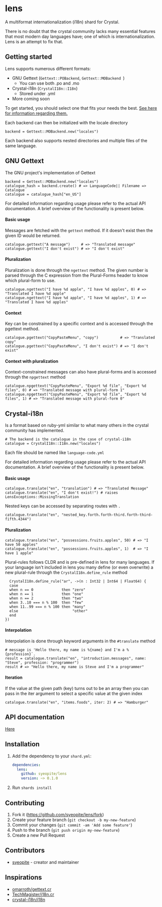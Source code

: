 # lens

A multiformat internationalization (i18n) shard for Crystal.

There is no doubt that the crystal community lacks many essential features that most modern day languages have; one of which is internationalization. Lens is an attempt to fix that.

## Getting started 
Lens supports numerous different formats:
* GNU Gettext (`Gettext::POBackend`, `Gettext::MOBackend `)
    * You can use both .po and .mo
* Crystal-i18n (`CrystalI18n::I18n`)
    * Stored under .yml
* More coming soon

To get started, you should select one that fits your needs the best. [See here for information regarding them.](https://docs.weblate.org/en/latest/formats.html#l)

Each backend can then be initialized with the locale directory
```crystal
backend = Gettext::MOBackend.new("locales")
```

Each backend also supports nested directories and multiple files of the same language.

## GNU Gettext
The GNU project's implementation of Gettext
```crystal
backend = Gettext::MOBackend.new("locales")
catalogue_hash = backend.create() # => LanguageCode|| Filename => Catalogue 
catalogue = catalogue_hash["en_US"]
```

For detailed information regarding usage please refer to the actual API documentation. A brief overview of the functionality is present below.


#### Basic usage
Messages are fetched with the `gettext` method. If it doesn't exist then the given ID would be returned.
```crystal
catalogue.gettext("A message")     # => "Translated message"
catalogue.gettext("I don't exist") # => "I don't exist"
```

#### Pluralization
Pluralization is done through the `ngettext` method. The given number is parsed through the C expression from the Plural-Forms header to know which plural-form to use.

```crystal
catalogue.ngettext("I have %d apple", "I have %d apples", 0) # => "Translated I have %d apple"
catalogue.ngettext("I have %d apple", "I have %d apples", 1) # => "Translated I have %d apples"
```

#### Context
Key can be constrained by a specific context and is accessed through the pgettext method.
```crystal
catalogue.pgettext("CopyPasteMenu", "copy")          # => "Translated copy"
catalogue.pgettext("CopyPasteMenu", "I don't exist") # => "I don't exist"
```

#### Context with pluralization
Context-constrained messages can also have plural-forms and is accessed through the `npgettext` method
```crystal
catalogue.npgettext("CopyPasteMenu", "Export %d file", "Export %d files", 0) # => "Translated message with plural-form 1"
catalogue.npgettext("CopyPasteMenu", "Export %d file", "Export %d files", 1) # => "Translated message with plural-form 0"
```

## Crystal-i18n
Is a format based on ruby-yml similar to what many others in the crystal community has implemented.
```crystal
# The backend is the catalogue in the case of crystal-i18n
catalogue = CrystalI18n::I18n.new("locales")
```

Each file should be named like `language-code.yml`

For detailed information regarding usage please refer to the actual API documentation. A brief overview of the functionality is present below.

#### Basic usage
```crystal
catalogue.translate("en", "translation") # => "Translated Message"
catalogue.translate("en", "I don't exist!") # raises LensExceptions::MissingTranslation
```

Nested keys can be accessed by separating routes with `.`

```crystal
catalogue.translate("en", "nested_key.forth.forth-third.forth-third-fifth.4344")
```


#### Pluralization
```crystal
catalogue.translate("en", "possessions.fruits.apples", 50) # => "I have 50 apples"
catalogue.translate("en", "possessions.fruits.apples", 1)  # => "I have 1 apple"
```

Plural-rules follows CLDR and is pre-defined in lens for many languages. If your language isn't included in lens you many define (or even overwrite) a new plural-rule through the `CrystalI18n.define_rule` method

```crystal
  CrystalI18n.define_rule("ar", ->(n : Int32 | Int64 | Float64) {
  case
  when n == 0             then "zero"
  when n == 1             then "one"
  when n == 2             then "two"
  when 3..10 === n % 100  then "few"
  when 11..99 === n % 100 then "many"
  else                         "other"
  end
})
```


#### Interpolation
Interpolation is done through keyword arguments in the `#translate` method
```crystal
# message is 'Hello there, my name is %{name} and I'm a %{profession}`.
result = catalogue.translate("en", "introduction.messages", name: "Steve", profession: "programmer")
result # => "Hello there, my name is Steve and I'm a programmer"
```

#### Iteration
If the value at the given path (key) turns out to be an array then you can pass in the iter argument to select a specific value at the given index

```crystal
catalogue.translate("en", "items.foods", iter: 2) # => "Hamburger"
```

## API documentation
[Here](https://syeopite.github.io/lens/index.html)

## Installation
1. Add the dependency to your `shard.yml`:

   ```yaml
   dependencies:
     lens:
       github: syeopite/lens
       version: ~> 0.1.0
   ```

2. Run `shards install`

## Contributing

1. Fork it (<https://github.com/syeopite/lens/fork>)
2. Create your feature branch (`git checkout -b my-new-feature`)
3. Commit your changes (`git commit -am 'Add some feature'`)
4. Push to the branch (`git push origin my-new-feature`)
5. Create a new Pull Request

## Contributors

- [syeopite](https://github.com/syeopite) - creator and maintainer

## Inspirations
* [omarroth/gettext.cr](https://github.com/omarroth/gettext.cr)
* [TechMagister/i18n.cr](https://github.com/TechMagister/i18n.cr)
* [crystal-i18n/i18n](https://github.com/crystal-i18n/i18n)
